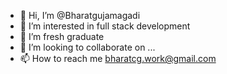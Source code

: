 - 👋 Hi, I’m @Bharatgujamagadi
- 👀 I’m interested in full stack development
- 🌱 I’m fresh graduate
- 💞️ I’m looking to collaborate on ...
- 📫 How to reach me bharatcg.work@gmail.com

<!---
Bharatgujamagadi/Bharatgujamagadi is a ✨ special ✨ repository because its `README.md` (this file) appears on your GitHub profile.
You can click the Preview link to take a look at your changes.
--->
